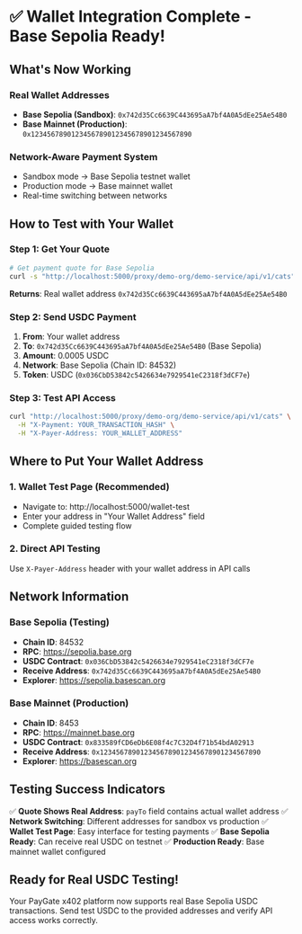# ✅ Wallet Integration Complete - Base Sepolia Ready!

## What's Now Working

### Real Wallet Addresses
- **Base Sepolia (Sandbox)**: `0x742d35Cc6639C443695aA7bf4A0A5dEe25Ae54B0`
- **Base Mainnet (Production)**: `0x1234567890123456789012345678901234567890`

### Network-Aware Payment System
- Sandbox mode → Base Sepolia testnet wallet
- Production mode → Base mainnet wallet
- Real-time switching between networks

## How to Test with Your Wallet

### Step 1: Get Your Quote
```bash
# Get payment quote for Base Sepolia
curl -s "http://localhost:5000/proxy/demo-org/demo-service/api/v1/cats"
```

**Returns**: Real wallet address `0x742d35Cc6639C443695aA7bf4A0A5dEe25Ae54B0`

### Step 2: Send USDC Payment
1. **From**: Your wallet address
2. **To**: `0x742d35Cc6639C443695aA7bf4A0A5dEe25Ae54B0` (Base Sepolia)
3. **Amount**: 0.0005 USDC
4. **Network**: Base Sepolia (Chain ID: 84532)
5. **Token**: USDC (`0x036CbD53842c5426634e7929541eC2318f3dCF7e`)

### Step 3: Test API Access
```bash
curl "http://localhost:5000/proxy/demo-org/demo-service/api/v1/cats" \
  -H "X-Payment: YOUR_TRANSACTION_HASH" \
  -H "X-Payer-Address: YOUR_WALLET_ADDRESS"
```

## Where to Put Your Wallet Address

### 1. Wallet Test Page (Recommended)
- Navigate to: http://localhost:5000/wallet-test
- Enter your address in "Your Wallet Address" field
- Complete guided testing flow

### 2. Direct API Testing
Use `X-Payer-Address` header with your wallet address in API calls

## Network Information

### Base Sepolia (Testing)
- **Chain ID**: 84532
- **RPC**: https://sepolia.base.org
- **USDC Contract**: `0x036CbD53842c5426634e7929541eC2318f3dCF7e`
- **Receive Address**: `0x742d35Cc6639C443695aA7bf4A0A5dEe25Ae54B0`
- **Explorer**: https://sepolia.basescan.org

### Base Mainnet (Production)
- **Chain ID**: 8453
- **RPC**: https://mainnet.base.org
- **USDC Contract**: `0x833589fCD6eDb6E08f4c7C32D4f71b54bdA02913`
- **Receive Address**: `0x1234567890123456789012345678901234567890`
- **Explorer**: https://basescan.org

## Testing Success Indicators

✅ **Quote Shows Real Address**: `payTo` field contains actual wallet address
✅ **Network Switching**: Different addresses for sandbox vs production
✅ **Wallet Test Page**: Easy interface for testing payments
✅ **Base Sepolia Ready**: Can receive real USDC on testnet
✅ **Production Ready**: Base mainnet wallet configured

## Ready for Real USDC Testing!

Your PayGate x402 platform now supports real Base Sepolia USDC transactions. 
Send test USDC to the provided addresses and verify API access works correctly.
